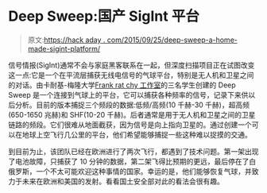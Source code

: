 # Deep Sweep:国产 SigInt 平台

> 原文:[https://hack aday . com/2015/09/25/deep-sweep-a-home-made-sigint-platform/](https://hackaday.com/2015/09/25/deep-sweep-a-home-made-sigint-platform/)

信号情报(SigInt)通常不会与家庭黑客联系在一起，但深度扫描项目正在试图改变这一点:它是一个在平流层捕获无线电信号的气球平台，特别是无人机和卫星之间的对话。由卡耐基-梅隆大学[Frank rat chy 工作室](http://studioforcreativeinquiry.org/)的三名学生创建的 Deep Sweep 是一个连接到气球上的平台，它可以捕获各种频率的信号，记录下来供以后分析。目前的版本捕捉三个频段的数据:低频/高频(10 千赫-30 千赫)，超高频(650-1650 兆赫)和 SHF(10-20 千赫)。后者通常是用于无人机和卫星之间的卫星链路的频段。它们很难从地面截获，因为信号是向上指向卫星的。通过创建一个可以在地球上空飞行几公里的平台，他们希望能够捕捉一些这种难以捉摸的交通。

到目前为止，该团队已经在欧洲进行了两次飞行，都遇到了技术问题。第一架出现了电池故障，只捕获了 10 分钟的数据，第二架飞得比预期的更远，最后停在了白俄罗斯，一个不太可能欢迎这种事情的国家。幸运的是，他们能够恢复气球，并致力于未来在欧洲和美国的发射。看看国土安全部对此的看法会很有趣。